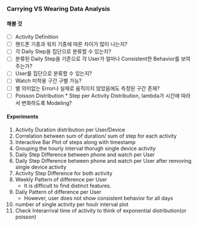 ### Carrying VS Wearing Data Analysis

#### 해볼 것
- [ ] Activity Definition
- [ ] 핸드폰 기종과 워치 기종에 따른 차이가 많이 나는지?
- [ ] 각 Daily Step을 집단으로 분류할 수 있는지?
- [ ] 분류된 Daily Step을 기준으로 각 User가 얼마나 Consistent한 Behavior를 보여주는가?
- [ ] User를 집단으로 분류할 수 있는지?
- [ ] Watch 미착용 구간 구별 가능?
- [ ] 별 의미없는 Error나 실제로 움직이지 않았음에도 측정된 구간 존재?
- [ ] Poisson Distribution * Step per Activity Distribution, lambda가 시간에 따라서 변화하도록 Modeling?

#### Experiments
1. Activity Duration distribution per User/Device
2. Correlation between sum of duration/ sum of step for each activity
3. Interactive Bar Plot of steps along with timestamp
4. Grouping the hourly interval thorugh single device activity
5. Daily Step Difference between phone and watch per User
6. Daily Step Difference between phone and watch per User after removing single device activity
7. Activity Step Difference for both activity
8. Weekly Pattern of difference per User
    - It is difficult to find distinct features. 
9.  Daily Pattern of difference per User
    - However, user does not show consistent behavior for all days
10. number of single activity per houlr interval plot
11. Check Interarrival time of activity to think of exponential distribution(or poisson)
